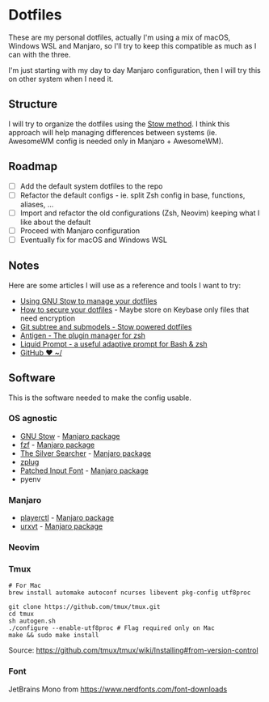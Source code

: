 # Dotfiles

These are my personal dotfiles, actually I'm using a mix of macOS, Windows WSL and Manjaro, so I'll try to keep this compatible as much as I can with the three.

I'm just starting with my day to day Manjaro configuration, then I will try this on other system when I need it.

## Structure

I will try to organize the dotfiles using the [Stow method](http://brandon.invergo.net/news/2012-05-26-using-gnu-stow-to-manage-your-dotfiles.html).
I think this approach will help managing differences between systems (ie. AwesomeWM config is needed only in Manjaro + AwesomeWM).

## Roadmap

- [ ] Add the default system dotfiles to the repo
- [ ] Refactor the default configs - ie. split Zsh config in base, functions, aliases, ...
- [ ] Import and refactor the old configurations (Zsh, Neovim) keeping what I like about the default
- [ ] Proceed with Manjaro configuration
- [ ] Eventually fix for macOS and Windows WSL

## Notes

Here are some articles I will use as a reference and tools I want to try:

- [Using GNU Stow to manage your dotfiles](http://brandon.invergo.net/news/2012-05-26-using-gnu-stow-to-manage-your-dotfiles.html)
- [How to secure your dotfiles](https://abdullah.today/blog/how-to-manage-dotfiles.html) - Maybe store on Keybase only files that need encryption
- [Git subtree and submodels - Stow powered dotfiles](https://github.com/andschwa/dotfiles)
- [Antigen - The plugin manager for zsh](https://github.com/zsh-users/antigen)
- [Liquid Prompt - a useful adaptive prompt for Bash & zsh](https://github.com/nojhan/liquidprompt)
- [GitHub ❤ ~/](https://dotfiles.github.io/)

## Software

This is the software needed to make the config usable.

### OS agnostic

- [GNU Stow](https://www.gnu.org/software/stow/) - [Manjaro package](https://www.archlinux.org/packages/community/any/stow/)
- [fzf](https://github.com/junegunn/fzf) - [Manjaro package](https://www.archlinux.org/packages/community/x86_64/fzf/)
- [The Silver Searcher](https://github.com/ggreer/the_silver_searcher) - [Manjaro package](https://www.archlinux.org/packages/community/x86_64/the_silver_searcher/)
- [zplug](https://github.com/zplug/zplug)
- [Patched Input Font](http://input.fontbureau.com/) - [Manjaro package](https://aur.archlinux.org/packages/ttf-nerd-fonts-input/)
- pyenv

### Manjaro

- [playerctl](https://github.com/acrisci/playerctl) - [Manjaro package](https://www.archlinux.org/packages/community/x86_64/playerctl/)
- [urxvt](http://software.schmorp.de/pkg/rxvt-unicode.html) - [Manjaro package](https://www.archlinux.org/packages/community/x86_64/rxvt-unicode/)

### Neovim


### Tmux

```
# For Mac
brew install automake autoconf ncurses libevent pkg-config utf8proc

git clone https://github.com/tmux/tmux.git
cd tmux
sh autogen.sh
./configure --enable-utf8proc # Flag required only on Mac
make && sudo make install
```

Source: https://github.com/tmux/tmux/wiki/Installing#from-version-control

### Font

JetBrains Mono from https://www.nerdfonts.com/font-downloads
